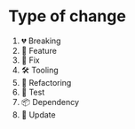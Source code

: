 # Type of change

1. 💔 Breaking
2. 🚀 Feature
3. 🐛 Fix
4. 🛠️ Tooling
5. 🔨 Refactoring
6. 🧪 Test
7. 📦 Dependency
8. 📕 Update
